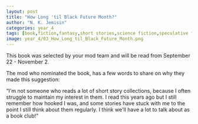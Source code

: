 ```yaml
---
layout: post
title: "How Long 'til Black Future Month?"
author: "N. K. Jemisin"
categories: year_4
tags: [book,fiction,fantasy,short stories,science fiction,speculative fiction]
image: year_4/03_How_Long_til_Black_Future_Month.png
---
```


This book was selected by your mod team and will be read from September 22 - November 2.

The mod who nominated the book, has a few words to share on why they made this suggestion: 

“I'm not someone who reads a lot of short story collections, because I often struggle to maintain my interest in them. I read this years ago but I still remember how hooked I was, and some stories have stuck with me to the point I still think about them regularly. I think we'll have a lot to talk about as a book club!"
